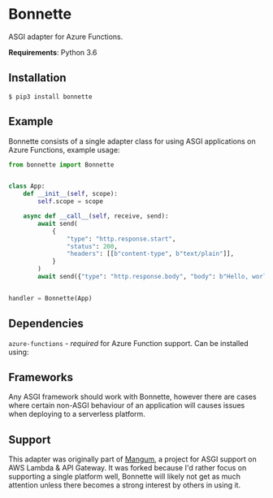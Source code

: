 # Bonnette

ASGI adapter for Azure Functions.

**Requirements**: Python 3.6

## Installation

```shell
$ pip3 install bonnette
```

## Example

Bonnette consists of a single adapter class for using ASGI applications on Azure Functions, example usage:

```python
from bonnette import Bonnette


class App:
    def __init__(self, scope):
        self.scope = scope

    async def __call__(self, receive, send):
        await send(
            {
                "type": "http.response.start",
                "status": 200,
                "headers": [[b"content-type", b"text/plain"]],
            }
        )
        await send({"type": "http.response.body", "body": b"Hello, world!"})


handler = Bonnette(App)
```

## Dependencies

`azure-functions` - *required* for Azure Function support. Can be installed using:

## Frameworks

Any ASGI framework should work with Bonnette, however there are cases where certain non-ASGI behaviour of an application will causes issues when deploying to a serverless platform.

## Support

This adapter was originally part of [Mangum](https://github.com/erm/mangum), a project for ASGI support on AWS Lambda & API Gateway. It was forked because I'd rather focus on supporting a single platform well, Bonnette will likely not get as much attention unless there becomes a strong interest by others in using it.
